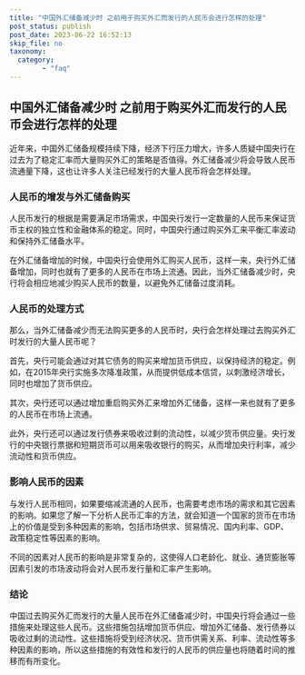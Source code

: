 ```yaml
---
title: "中国外汇储备减少时 之前用于购买外汇而发行的人民币会进行怎样的处理"
post_status: publish
post_date: 2023-06-22 16:52:13
skip_file: no
taxonomy:
  category:
        - "faq"
---
```


## 中国外汇储备减少时 之前用于购买外汇而发行的人民币会进行怎样的处理

近年来，中国外汇储备规模持续下降，经济下行压力增大，许多人质疑中国央行在过去为了稳定汇率而大量购买外汇的策略是否值得。外汇储备减少将会导致人民币流通量下降，这也让许多人关注已经发行的大量人民币将会怎样处理。

### 人民币的增发与外汇储备购买

人民币发行的根据是需要满足市场需求，中国央行发行一定数量的人民币来保证货币主权的独立性和金融体系的稳定。同时，中国央行通过购买外汇来平衡汇率波动和保持外汇储备水平。

在外汇储备增加的时候，中国央行会使用外汇购买人民币，这样一来，央行外汇储备增加，同时也就有了更多的人民币在市场上流通。因此，当外汇储备减少时，央行将会相应地减少购买人民币的数量，以避免外汇储备过度消耗。

### 人民币的处理方式

那么，当外汇储备减少而无法购买更多的人民币时，央行会怎样处理过去购买外汇时发行的大量人民币呢？

首先，央行可能会通过对其它债务的购买来增加货币供应，以保持经济的稳定。例如，在2015年央行实施多次降准政策，从而提供低成本信贷，以刺激经济增长，同时也增加了货币供应。

其次，央行还可以通过增加重启购买外汇来增加外汇储备，这样一来也就有了更多的人民币在市场上流通。

此外，央行还可以通过发行债券来吸收过剩的流动性，以减少货币供应量。央行发行的中央银行票据和短期货币可以用来吸收银行的购买，从而增加央行利率，减少流动性和货币供应。

### 影响人民币的因素

与发行人民币相同，如果要缩减流通的人民币，也需要考虑市场的需求和其它因素的影响。如果您了解一下分析人民币汇率的方法，就会知道一个国家的货币在市场上的价值是受到多种因素的影响，包括市场供求、贸易情况、国内利率、GDP、政策稳定性等因素的影响。

不同的因素对人民币的影响是非常复杂的，这使得人口老龄化、就业、通货膨胀等因素引发的市场波动将会对人民币发行量和汇率产生影响。

### 结论

中国过去购买外汇而发行的大量人民币在外汇储备减少时，中国央行将会通过一些措施来处理这些人民币。这些措施包括增加货币供应、增加外汇储备、发行债券以吸收过剩的流动性。这些措施将受到经济状况、货币供需关系、利率、流动性等多种因素的影响，所以这些措施的有效性和发行的人民币的供应量也将随着时间的推移而有所变化。
